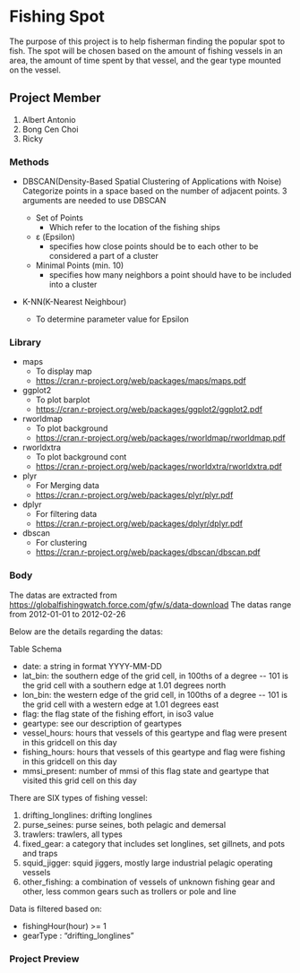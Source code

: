 # Fishing Spot
	
  The purpose of this project is to help fisherman finding the popular spot to fish. 
  The spot will be chosen based on the amount of fishing vessels in an area, 
  the amount of time spent by that vessel, and the gear type mounted on the vessel.

## Project Member
1. Albert Antonio
2. Bong Cen Choi
3. Ricky

### Methods
* DBSCAN(Density-Based Spatial Clustering of Applications with Noise)
Categorize points in a space based on the number of adjacent points.
3 arguments are needed to use DBSCAN
  * Set of Points
    * Which refer to the location of the fishing ships
  * ε (Epsilon)
    * specifies how close points should be to each other to be considered a part of a cluster
  * Minimal Points (min. 10)
    * specifies how many neighbors a point should have to be included into a cluster
    
* K-NN(K-Nearest Neighbour)
    * To determine parameter value for Epsilon
    
### Library
* maps
  * To display map
  * https://cran.r-project.org/web/packages/maps/maps.pdf
* ggplot2
  * To plot barplot
  * https://cran.r-project.org/web/packages/ggplot2/ggplot2.pdf
* rworldmap
  * To plot background
  * https://cran.r-project.org/web/packages/rworldmap/rworldmap.pdf
* rworldxtra
  * To plot background cont
  * https://cran.r-project.org/web/packages/rworldxtra/rworldxtra.pdf
* plyr
  * For Merging data
  * https://cran.r-project.org/web/packages/plyr/plyr.pdf
* dplyr
  * For filtering data
  * https://cran.r-project.org/web/packages/dplyr/dplyr.pdf
* dbscan
  * For clustering 
  * https://cran.r-project.org/web/packages/dbscan/dbscan.pdf

### Body
The datas are extracted from https://globalfishingwatch.force.com/gfw/s/data-download
The datas range from 2012-01-01 to 2012-02-26

Below are the details regarding the datas:

Table Schema

* date: a string in format YYYY-MM-DD
* lat_bin: the southern edge of the grid cell, in 100ths of a degree -- 101 is the grid cell with a southern edge at 1.01 degrees north
* lon_bin: the western edge of the grid cell, in 100ths of a degree -- 101 is the grid cell with a western edge at 1.01 degrees east
* flag: the flag state of the fishing effort, in iso3 value
* geartype: see our description of geartypes
* vessel_hours: hours that vessels of this geartype and flag were present in this gridcell on this day
* fishing_hours: hours that vessels of this geartype and flag were fishing in this gridcell on this day
* mmsi_present: number of mmsi of this flag state and geartype that visited this grid cell on this day

There are SIX types of fishing vessel:
1. drifting_longlines: drifting longlines
2. purse_seines: purse seines, both pelagic and demersal
3. trawlers: trawlers, all types
4. fixed_gear: a category that includes set longlines, set gillnets, and pots and traps
5. squid_jigger: squid jiggers, mostly large industrial pelagic operating vessels
6. other_fishing: a combination of vessels of unknown fishing gear and other, less common gears such as trollers or pole and line

Data is filtered based on:
* fishingHour(hour) >= 1 
* gearType : “drifting_longlines”

### Project Preview

